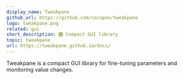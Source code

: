 ```yaml
---
display_name: Tweakpane
github_url: https://github.com/cocopon/tweakpane
logo: tweakpane.png
related: gui
short_description: 🎛️ Compact GUI library
topic: tweakpane
url: https://tweakpane.github.io/docs/
---
```

Tweakpane is a compact GUI library for fine-tuning parameters and monitoring value changes.